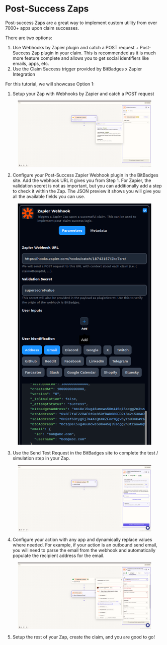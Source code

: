 # Post-Success Zaps

Post-success Zaps are a great way to implement custom utility from over 7000+ apps upon claim successes.

There are two options:

1. Use Webhooks by Zapier plugin and catch a POST request + Post-Success Zap plugin in your claim. This is recommended as it is much more feature complete and allows you to get social identifiers like emails, apps, etc.
2. Use the Claim Success trigger provided by BitBadges x Zapier Integration

For this tutorial, we will showcase Option 1:

1. Setup your Zap with Webhooks by Zapier and catch a POST request

<figure><img src="../../../.gitbook/assets/image (204).png" alt=""><figcaption></figcaption></figure>

2. Configure your Post-Success Zapier Webhook plugin in the BitBadges site. Add the webhook URL it gives you from Step 1. For Zapier, the validation secret is not as important, but you can additionally add a step to check it within the Zap. The JSON preview it shows you will give you all the available fields you can use.&#x20;

<figure><img src="../../../.gitbook/assets/image (207).png" alt=""><figcaption></figcaption></figure>

3. Use the Send Test Request in the BitBadges site to complete the test / simulation step in your Zap.

<figure><img src="../../../.gitbook/assets/image (205).png" alt=""><figcaption></figcaption></figure>

4. Configure your action with any app and dynamically replace values where needed. For example, if your action is an outbound send email, you will need to parse the email from the webhook and automatically populate the recipient address for the email.

<figure><img src="../../../.gitbook/assets/image (206).png" alt=""><figcaption></figcaption></figure>

5. Setup the rest of your Zap, create the claim, and you are good to go!
